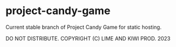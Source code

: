 # project-candy-game
 
Current stable branch of Project Candy Game for static hosting.

DO NOT DISTRIBUTE.
COPYRIGHT (C) LIME AND KIWI PROD. 2023